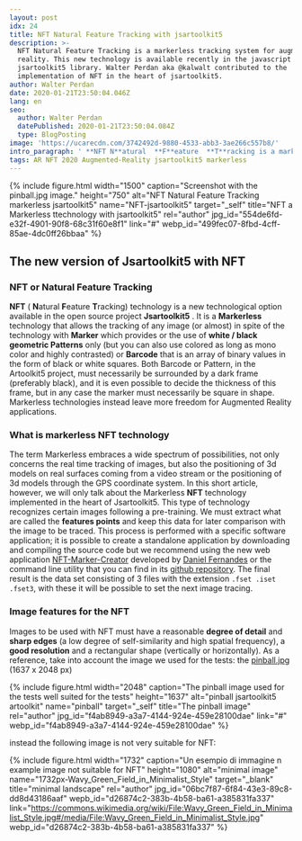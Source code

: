 ```yaml
---
layout: post
idx: 24
title: NFT Natural Feature Tracking with jsartoolkit5
description: >-
  NFT Natural Feature Tracking is a markerless tracking system for augmented
  reality. This new technology is available recently in the javascript
  jsartoolkit5 library. Walter Perdan aka @kalwalt contributed to the
  implementation of NFT in the heart of jsartoolkit5.
author: Walter Perdan
date: 2020-01-21T23:50:04.046Z
lang: en
seo:
  author: Walter Perdan
  datePublished: 2020-01-21T23:50:04.084Z
  type: BlogPosting
image: 'https://ucarecdn.com/3742492d-9880-4533-abb3-3ae266c557b8/'
intro_paragraph: ' **NFT N**atural  **F**eature  **T**racking is a markerless technology for augmented reality  which allows tracking of almost any image.'
tags: AR NFT 2020 Augmented-Reality jsartoolkit5 markerless
---
```

{% include figure.html width="1500" caption="Screenshot  with the pinball.jpg image." height="750" alt="NFT Natural Feature Tracking markerless jsartoolkit5" name="NFT-jsartoolkit5" target="_self" title="NFT a Markerless ttechnology with jsartoolkit5" rel="author" jpg_id="554de6fd-e32f-4901-90f8-68c31f60e8f1" link="#" webp_id="499fec07-8fbd-4cff-85ae-4dc0ff26bbaa" %}

## The new version of Jsartoolkit5 with NFT

### NFT or Natural Feature Tracking

 **NFT**  ( **N**atural  **F**eature  **T**racking) technology is a new technological option available in the open source project  **Jsartoolkit5** . It is a **Markerless**  technology that allows the tracking of any image (or almost) in spite of the technology with  **Marker**  which provides or the use of  **white / black geometric Patterns**  only (but you can also use colored as long as mono color and highly contrasted) or **Barcode**  that is an array of binary values in the form of black or white squares. Both Barcode or Pattern, in the Artoolkit5 project, must necessarily be surrounded by a dark frame (preferably black), and it is even possible to decide the thickness of this frame, but in any case the marker must necessarily be square in shape. Markerless technologies instead leave more freedom for Augmented Reality applications.

### What is markerless NFT technology

The term Markerless embraces a wide spectrum of possibilities, not only concerns the real time tracking of images, but also the positioning of 3d models on real surfaces coming from a video stream or the positioning of 3d models through the GPS coordinate system. In this short article, however, we will only talk about the Markerless **NFT** technology implemented in the heart of Jsartoolkit5. This type of technology recognizes certain images following a pre-training. We must extract what are called the **features points** and keep this data for later comparison with the image to be traced. This process is performed with a specific software application; it is possible to create a standalone application by downloading and compiling the source code but we recommend using the new web application [NFT-Marker-Creator](https://carnaux.github.io/NFT-Marker-Creator/) developed by [Daniel Fernandes](https://github.com/Carnaux) or the command line utility that you can find in its [github repository](https://github.com/Carnaux/NFT-Marker-Creator). The final result is the data set consisting of 3 files with the extension `.fset .iset .fset3`, with these it will be possible to set the next image tracing.

### Image features for the NFT

Images to be used with NFT must have a reasonable  **degree of detail**  and  **sharp edges**  (a low degree of self-similarity and high spatial frequency), a  **good resolution**  and a rectangular shape (vertically or horizontally). As a reference, take into account the image we used for the tests: the [pinball.jpg](https://github.com/artoolkitx/artoolkit5/blob/master/doc/Marker%20images/pinball.jpg) (1637 x 2048 px)



{% include figure.html width="2048" caption="The pinball image used for the tests well suited for the tests" height="1637" alt="pinball jsartoolkit5 artoolkit" name="pinball" target="_self" title="The pinball image" rel="author" jpg_id="f4ab8949-a3a7-4144-924e-459e28100dae" link="#" webp_id="f4ab8949-a3a7-4144-924e-459e28100dae" %}



instead the following image is not very suitable for NFT:





{% include figure.html width="1732" caption="Un esempio di immagine n example image not suitable for NFT" height="1080" alt="minimal image" name="1732px-Wavy_Green_Field_in_Minimalist_Style" target="_blank" title="minimal landscape" rel="author" jpg_id="06bc7f87-6f84-43e3-89c8-dd8d43186aaf" wepb_id="d26874c2-383b-4b58-ba61-a385831fa337" link="https://commons.wikimedia.org/wiki/File:Wavy_Green_Field_in_Minimalist_Style.jpg#/media/File:Wavy_Green_Field_in_Minimalist_Style.jpg" webp_id="d26874c2-383b-4b58-ba61-a385831fa337" %}
